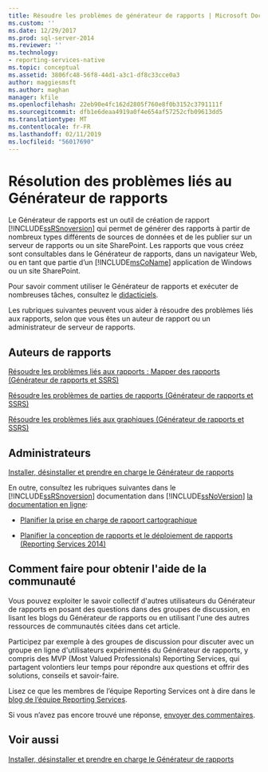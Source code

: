 ```yaml
---
title: Résoudre les problèmes de générateur de rapports | Microsoft Docs
ms.custom: ''
ms.date: 12/29/2017
ms.prod: sql-server-2014
ms.reviewer: ''
ms.technology:
- reporting-services-native
ms.topic: conceptual
ms.assetid: 3806fc48-56f8-44d1-a3c1-df8c33cce0a3
author: maggiesmsft
ms.author: maghan
manager: kfile
ms.openlocfilehash: 22eb90e4fc162d2805f760e8f0b3152c3791111f
ms.sourcegitcommit: dfb1e6deaa4919a0f4e654af57252cfb09613dd5
ms.translationtype: MT
ms.contentlocale: fr-FR
ms.lasthandoff: 02/11/2019
ms.locfileid: "56017690"
---
```

# <a name="troubleshoot-report-builder"></a>Résolution des problèmes liés au Générateur de rapports
  Le Générateur de rapports est un outil de création de rapport [!INCLUDE[ssRSnoversion](../includes/ssrsnoversion-md.md)] qui permet de générer des rapports à partir de nombreux types différents de sources de données et de les publier sur un serveur de rapports ou un site SharePoint. Les rapports que vous créez sont consultables dans le Générateur de rapports, dans un navigateur Web, ou en tant que partie d’un [!INCLUDE[msCoName](../includes/msconame-md.md)] application de Windows ou un site SharePoint.  
  
 Pour savoir comment utiliser le Générateur de rapports et exécuter de nombreuses tâches, consultez le [didacticiels](report-builder-tutorials.md).  
  
 Les rubriques suivantes peuvent vous aider à résoudre des problèmes liés aux rapports, selon que vous êtes un auteur de rapport ou un administrateur de serveur de rapports.  
  
## <a name="report-authors"></a>Auteurs de rapports  
 [Résoudre les problèmes liés aux rapports : Mapper des rapports &#40;Générateur de rapports et SSRS&#41;](report-design/troubleshoot-reports-map-reports-report-builder-and-ssrs.md)  
  
 [Résoudre les problèmes de parties de rapports &#40;Générateur de rapports et SSRS&#41;](report-parts-report-builder-and-ssrs.md)  
  
 [Résoudre les problèmes liés aux graphiques &#40;Générateur de rapports et SSRS&#41;](report-design/charts-report-builder-and-ssrs.md)  
  
## <a name="administrators"></a>Administrateurs  
 [Installer, désinstaller et prendre en charge le Générateur de rapports](../../2014/reporting-services/install-uninstall-and-report-builder-support.md)  
  
 En outre, consultez les rubriques suivantes dans le [!INCLUDE[ssRSnoversion](../includes/ssrsnoversion-md.md)] documentation dans [!INCLUDE[ssNoVersion](../includes/ssnoversion-md.md)] [la documentation en ligne](https://go.microsoft.com/fwlink/?linkid=121312):  
  
-   [Planifier la prise en charge de rapport cartographique](../../2014/reporting-services/plan-for-map-report-support.md)  
  
-   [Planifier la conception de rapports et le déploiement de rapports &#40;Reporting Services 2014&#41;](plan-for-report-design-and-report-deployment-reporting-services.md)  
  
## <a name="how-do-i-get-community-assistance"></a>Comment faire pour obtenir l'aide de la communauté  
 Vous pouvez exploiter le savoir collectif d'autres utilisateurs du Générateur de rapports en posant des questions dans des groupes de discussion, en lisant les blogs du Générateur de rapports ou en utilisant l'une des autres ressources de communautés citées dans cet article.  
  
 Participez par exemple à des groupes de discussion pour discuter avec un groupe en ligne d'utilisateurs expérimentés du Générateur de rapports, y compris des MVP (Most Valued Professionals) Reporting Services, qui partagent volontiers leur temps pour répondre aux questions et offrir des solutions, conseils et savoir-faire.  
  
 Lisez ce que les membres de l’équipe Reporting Services ont à dire dans le [blog de l’équipe Reporting Services](https://go.microsoft.com/fwlink/?LinkId=118788).
  
 Si vous n’avez pas encore trouvé une réponse, [envoyer des commentaires](https://go.microsoft.com/fwlink/?LinkId=118791).  
  
## <a name="see-also"></a>Voir aussi  
 [Installer, désinstaller et prendre en charge le Générateur de rapports](../../2014/reporting-services/install-uninstall-and-report-builder-support.md)  
  
  
